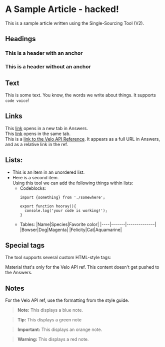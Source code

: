 # A Sample Article - hacked!

This is a sample article written using the Single-Sourcing Tool (V2).


## Headings

### This is a header with an anchor 

### This is a header without an anchor

## Text

This is some text. You know, the words we write about things. It supports `code voice`!

## Links

This [link](https://www.google.com) opens in a new tab in Answers.  
This [link](https://www.google.com) opens in the same tab.  
This is a [link to the Velo API Reference](/wix-events-backend/events/oneventcreated). It appears as a full URL in Answers, and as a relative link in the ref.

## Lists:

* This is an item in an unordered list. 
* Here is a second item.  
  Using this tool we can add the following things within lists:  
  * Codeblocks:  
    ```
    import {something} from './somewhere';
  
    export function hooray(){
      console.log('your code is working!');
    }
    ```
  * Tables:
    |Name|Species|Favorite color|
    |----|-------|--------------|
    |Bowser|Dog|Magenta|
    |Felicity|Cat|Aquamarine|

## Special tags

The tool supports several custom HTML-style tags:




Material that's only for the Velo API ref. This content doesn't get pushed to the Answers.








## Notes




For the Velo API ref, use the formatting from the style guide.

> **Note:**
> This displays a blue note.

<blockquote class="tip">

__Tip:__
This displays a green note

</blockquote>

<blockquote class="important">

__Important:__
This displays an orange note.

</blockquote>

<blockquote class="warning">

__Warning:__
This displays a red note.

</blockquote>


